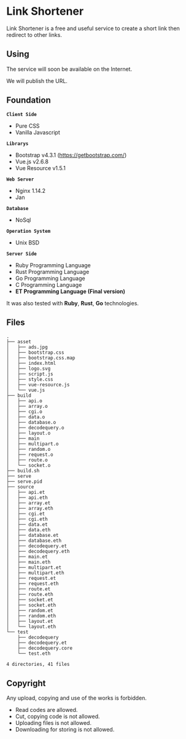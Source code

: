 # Link Shortener

Link Shortener is a free and useful service to create a short link then redirect to other links.

## Using

The service will soon be available on the Internet.

We will publish the URL.

## Foundation


**`Client Side`**

 * Pure CSS
 * Vanilla Javascript

**`Librarys`**
 * Bootstrap v4.3.1 (https://getbootstrap.com/)
 * Vue.js v2.6.8
 * Vue Resource v1.5.1

**`Web Server`**
 * Nginx 1.14.2
 * Jan

**`Database`**
* NoSql

**`Operation System`**
 * Unix BSD

**`Server Side`**
 * Ruby  Programming Language
 * Rust  Programming Language
 * Go  Programming Language
 * C  Programming Language
 * **ET Programming Language (Final version)**

It was also tested with **Ruby**, **Rust**, **Go** technologies.

## Files

```
.
├── asset
│   ├── ads.jpg
│   ├── bootstrap.css
│   ├── bootstrap.css.map
│   ├── index.html
│   ├── logo.svg
│   ├── script.js
│   ├── style.css
│   ├── vue-resource.js
│   └── vue.js
├── build
│   ├── api.o
│   ├── array.o
│   ├── cgi.o
│   ├── data.o
│   ├── database.o
│   ├── decodequery.o
│   ├── layout.o
│   ├── main
│   ├── multipart.o
│   ├── random.o
│   ├── request.o
│   ├── route.o
│   └── socket.o
├── build.sh
├── serve
├── serve.pid
├── source
│   ├── api.et
│   ├── api.eth
│   ├── array.et
│   ├── array.eth
│   ├── cgi.et
│   ├── cgi.eth
│   ├── data.et
│   ├── data.eth
│   ├── database.et
│   ├── database.eth
│   ├── decodequery.et
│   ├── decodequery.eth
│   ├── main.et
│   ├── main.eth
│   ├── multipart.et
│   ├── multipart.eth
│   ├── request.et
│   ├── request.eth
│   ├── route.et
│   ├── route.eth
│   ├── socket.et
│   ├── socket.eth
│   ├── random.et
│   ├── random.eth
│   ├── layout.et
│   └── layout.eth
└── test
    ├── decodequery
    ├── decodequery.et
    ├── decodequery.core
    └── test.eth

4 directories, 41 files
```

## Copyright

Any upload, copying and use of the works is forbidden.

 - Read codes are allowed.
 - Cut, copying code is not allowed.
 - Uploading files is not allowed.
 - Downloading for storing is not allowed.

